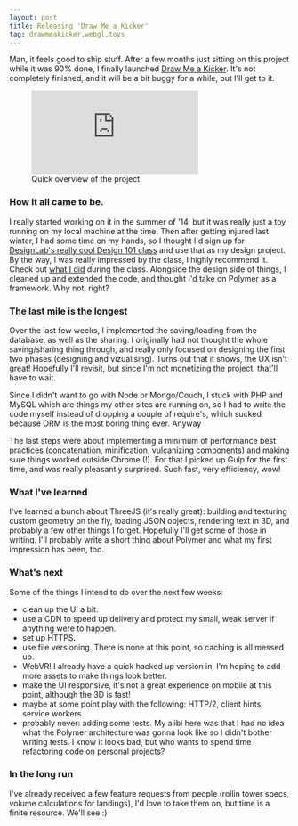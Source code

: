 ```yaml
---
layout: post
title: Releasing 'Draw Me a Kicker'
tag: drawmeakicker,webgl,toys
---
```


Man, it feels good to ship stuff. After a few months just sitting on this project while it was 90% done, I finally launched [Draw Me a Kicker](http://drawmeakicker.com/). It's not completely finished, and it will be a bit buggy for a while, but I'll get to it. 

<figure class="content-youtube fourbythree">
	<iframe src="https://www.youtube.com/embed/mbBs5oQdYyQ" frameborder="0" allowfullscreen></iframe>
	<figcaption>Quick overview of the project</figcaption>
</figure>

### How it all came to be.
I really started working on it in the summer of '14, but it was really just a toy running on my local machine at the time. Then after getting injured last winter, I had some time on my hands, so I thought I'd sign up for [DesignLab's really cool Design 101 class](http://trydesignlab.com/web-design-course/) and use that as my design project. By the way, I was really impressed by the class, I highly recommend it. Check out [what I did](http://trydesignlab.com/certificates/design-101/mika/) during the class. Alongside the design side of things, I cleaned up and extended the code, and thought I'd take on Polymer as a framework. Why not, right?

### The last mile is the longest
Over the last few weeks, I implemented the saving/loading from the database, as well as the sharing. I originally had not thought the whole saving/sharing thing through, and really only focused on designing the first two phases (designing and vizualising). Turns out that it shows, the UX isn't great! Hopefully I'll revisit, but since I'm not monetizing the project, that'll have to wait.

Since I didn't want to go with Node or Mongo/Couch, I stuck with PHP and MySQL which are things my other sites are running on, so I had to write the code myself instead of dropping a couple of require's, which sucked because ORM is the most boring thing ever. Anyway

The last steps were about implementing a minimum of performance best practices (concatenation, minification, vulcanizing components) and making sure things worked outside Chrome (!). For that I picked up Gulp for the first time, and was really pleasantly surprised. Such fast, very efficiency, wow!

### What I've learned
I've learned a bunch about ThreeJS (it's really great): building and texturing custom geometry on the fly, loading JSON objects, rendering text in 3D, and probably a few other things I forget. Hopefully I'll get some of those in writing.
I'll probably write a short thing about Polymer and what my first impression has been, too.

### What's next
Some of the things I intend to do over the next few weeks:

- clean up the UI a bit.
- use a CDN to speed up delivery and protect my small, weak server if anything were to happen.
- set up HTTPS.
- use file versioning. There is none at this point, so caching is all messed up.
- WebVR! I already have a quick hacked up version in, I'm hoping to add more assets to make things look better.
- make the UI responsive, it's not a great experience on mobile at this point, although the 3D is fast!
- maybe at some point play with the following: HTTP/2, client hints, service workers
- probably never: adding some tests. My alibi here was that I had no idea what the Polymer architecture was gonna look like so I didn't bother writing tests. I know it looks bad, but who wants to spend time refactoring code on personal projects?

### In the long run
I've already received a few feature requests from people (rollin tower specs, volume calculations for landings), I'd love to take them on, but time is a finite resource. We'll see :)
